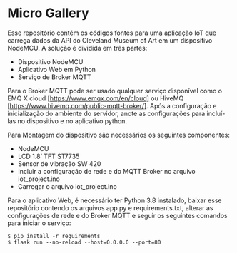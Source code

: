 # Micro Gallery

Esse repositório contém os códigos fontes para uma aplicação IoT que carrega dados da API do Cleveland Museum of Art em um dispositivo NodeMCU.
A solução é dividida em três partes: 
- Dispositivo NodeMCU
- Aplicativo Web em Python
- Serviço de Broker MQTT

Para o Broker MQTT pode ser usado qualquer serviço disponível como o EMQ X cloud [https://www.emqx.com/en/cloud] ou HiveMQ [https://www.hivemq.com/public-mqtt-broker/]. Após a configuração e inicialização do ambiente do servidor, anote as configurações para incluí-las no dispositivo e no aplicativo python.

Para Montagem do dispositivo são necessários os seguintes componentes:
- NodeMCU
- LCD 1.8’ TFT ST7735
- Sensor de vibração SW 420
- Incluir a configuração de rede e do MQTT Broker no arquivo iot_project.ino
- Carregar o arquivo iot_project.ino

Para o aplicativo Web, é necessário ter Python 3.8 instalado, baixar esse repositório contendo os arquivos app.py e requirements.txt, alterar as configurações de rede e do Broker MQTT e seguir os seguintes comandos para iniciar o serviço:

```
$ pip install -r requirements
$ flask run --no-reload --host=0.0.0.0 --port=80
```
 
